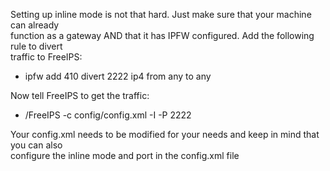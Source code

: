 Setting up inline mode is not that hard. Just make sure that your machine can already <br>
function as a gateway AND that it has IPFW configured. Add the following rule to divert<br> traffic to FreeIPS:<br>

<ul><li>ipfw add 410 divert 2222 ip4 from any to any</li></ul>

Now tell FreeIPS to get the traffic:<br>
<ul><li>/FreeIPS -c config/config.xml -I -P 2222</li></ul>

Your config.xml needs to be modified for your needs and keep in mind that you can also <br>
configure the inline mode and port in the config.xml file<br>
